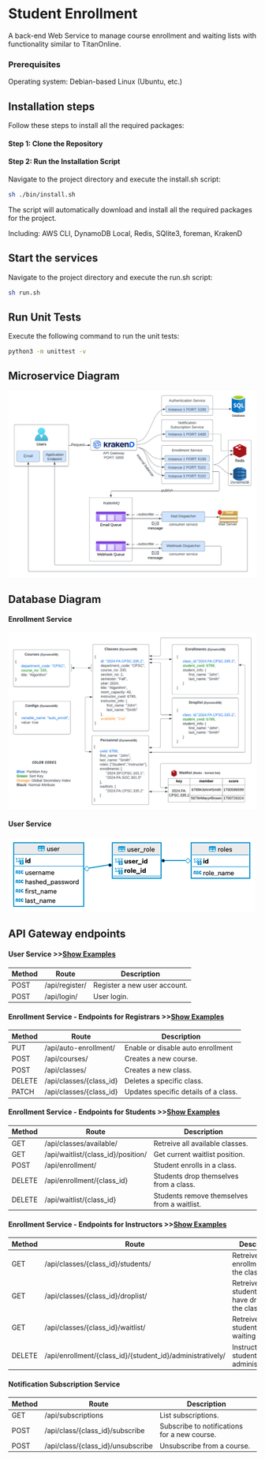 # Student Enrollment
A back-end Web Service to manage course enrollment and waiting lists with functionality similar to TitanOnline.

### Prerequisites
Operating system: Debian-based Linux (Ubuntu, etc.) 

## Installation steps
Follow these steps to install all the required packages:
#### Step 1: Clone the Repository

#### Step 2: Run the Installation Script
Navigate to the project directory and execute the install.sh script:
```bash
sh ./bin/install.sh
```
The script will automatically download and install all the required packages for the project.

Including: AWS CLI, DynamoDB Local, Redis, SQlite3, foreman, KrakenD

## Start the services
Navigate to the project directory and execute the run.sh script:
```bash
sh run.sh
```

## Run Unit Tests
Execute the following command to run the unit tests:
```bash
python3 -m unittest -v
```

## Microservice Diagram
<img src="https://github.com/NLTN/Assets/blob/main/StudentEnrollment/HighLevelDiagramV3.png?raw=true">

## Database Diagram

#### Enrollment Service
<img src="https://github.com/NLTN/Assets/blob/main/StudentEnrollment/EnrollmentNoSQLDiagram.png?raw=true">

#### User Service
<img src="https://github.com/NLTN/Assets/blob/main/StudentEnrollment/UserERDiagram.png?raw=true">

## API Gateway endpoints
#### User Service >>[Show Examples](../../wiki/Examples-‐-User-Endpoints)
| Method | Route            | Description                   |
|--------|------------------|-------------------------------|
|POST    | /api/register/	| Register a new user account.	|
|POST    | /api/login/		| User login.                   |

#### Enrollment Service - Endpoints for Registrars >>[Show Examples](../../wiki/Examples-‐-Registrar-Endpoints)
| Method | Route                    | Description                               |
|--------|--------------------------|-------------------------------------------|
|PUT     | /api/auto-enrollment/    | Enable or disable auto enrollment         |
|POST    | /api/courses/            | Creates a new course.                     |
|POST    | /api/classes/            | Creates a new class.                      |
|DELETE  | /api/classes/{class_id}  | Deletes a specific class.                 |
|PATCH   | /api/classes/{class_id}  | Updates specific details of a class.      |


#### Enrollment Service - Endpoints for Students >>[Show Examples](../../wiki/Examples-‐-Student-Endpoints)
| Method | Route                                | Description                                |
|--------|--------------------------------------|--------------------------------------------|
|GET     | /api/classes/available/              | Retreive all available classes.            |
|GET     | /api/waitlist/{class_id}/position/   | Get current waitlist position.             |
|POST    | /api/enrollment/                     | Student enrolls in a class.                |
|DELETE  | /api/enrollment/{class_id}           | Students drop themselves from a class.     |
|DELETE  | /api/waitlist/{class_id}             | Students remove themselves from a waitlist.|

#### Enrollment Service - Endpoints for Instructors >>[Show Examples](../../wiki/Examples-‐-Instructor-Endpoints)
| Method | Route                                | Description                               |
|--------|--------------------------------------|-------------------------------------------|
|GET     | /api/classes/{class_id}/students/    | Retreive current enrollment for the classes.  |
|GET     | /api/classes/{class_id}/droplist/    | Retreive students who have dropped the class  |
|GET     | /api/classes/{class_id}/waitlist/    | Retreive students in the waiting list        |
|DELETE  | /api/enrollment/{class_id}/{student_id}/administratively/   | Instructors drop students administratively. |

#### Notification Subscription Service
| Method | Route                                | Description                               |
|--------|--------------------------------------|-------------------------------------------|
|GET     | /api/subscriptions                   | List subscriptions. |
|POST    | /api/class/{class_id}/subscribe      | Subscribe to notifications for a new course.  |
|POST    | /api/class/{class_id}/unsubscribe    | Unsubscribe from a course. |
